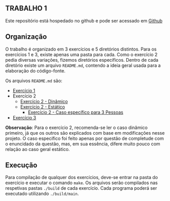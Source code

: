 ## TRABALHO 1

Este repositório está hospedado no github e pode ser acessado em [Github](https://github.com/matncb/empilhando-trabalhos/tree/master/T1)


## Organização

O trabalho é organizado em 3 exercícios e 5 diretórios distintos. Para os exercícios 1 e 3, existe apenas uma pasta para cada. Como o exercício 2 pedia diversas variações, fizemos diretórios específicos. Dentro de cada diretório existe um arquivo `README.md`, contendo a ideia geral usada para a elaboração do código-fonte.

Os arquivos `README.md` são:

 * [Exercício 1]([ex1/README.md](https://github.com/matncb/empilhando-trabalhos/blob/master/T1/ex1/README.md))
 * Exercício 2
     * [Exercício 2 - Dinâmico](https://github.com/matncb/empilhando-trabalhos/blob/master/T1/ex2-dyn/README.md)
     * [Exercício 2 - Estático](https://github.com/matncb/empilhando-trabalhos/blob/master/T1/ex2-static/README.md)
        * [Exercício 2 - Caso específico para 3 Pessoas](https://github.com/matncb/empilhando-trabalhos/blob/master/T1/ex2-3_people/README.md)
 * [Exercício 3](https://github.com/matncb/empilhando-trabalhos/blob/master/T1/ex3/README.md)

**Observação**: Para o exercício 2, recomenda-se ler o caso dinâmico primeiro, já que os outros são explicados com base em modificações nesse projeto. O caso específico foi feito apenas por questão de completude com o enuncidado da questão, mas, em sua essência, difere muito pouco com relação ao caso geral estático.


## Execução

Para compilação de qualquer dos exercícios, deve-se entrar na pasta do exercício e executar o comando `make`.
Os arquivos serão compilados nas respetivas pastas `./build` de cada exercício. Cada programa poderá ser executado utilizando `./build/main`.
